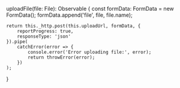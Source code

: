 uploadFile(file: File): Observable<any> {
    const formData: FormData = new FormData();
    formData.append('file', file, file.name);

    return this._http.post(this.uploadUrl, formData, {
        reportProgress: true,
        responseType: 'json'
    }).pipe(
        catchError(error => {
            console.error('Error uploading file:', error);
            return throwError(error);
        })
    );
}
